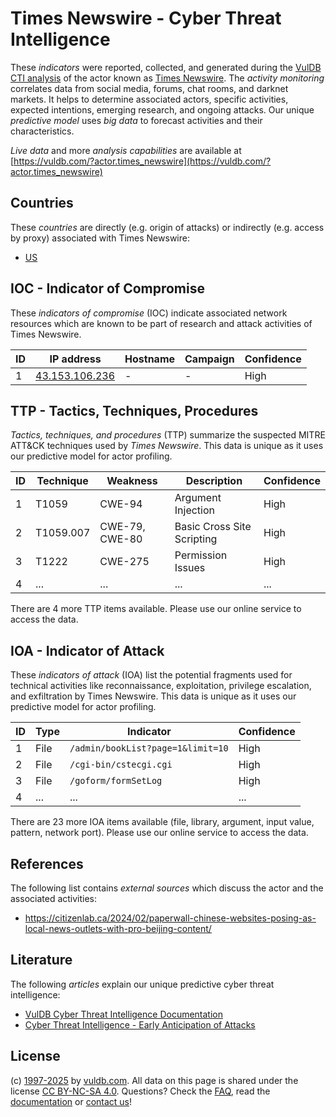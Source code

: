 # Times Newswire - Cyber Threat Intelligence

These _indicators_ were reported, collected, and generated during the [VulDB CTI analysis](https://vuldb.com/?kb.cti) of the actor known as [Times Newswire](https://vuldb.com/?actor.times_newswire). The _activity monitoring_ correlates data from social media, forums, chat rooms, and darknet markets. It helps to determine associated actors, specific activities, expected intentions, emerging research, and ongoing attacks. Our unique _predictive model_ uses _big data_ to forecast activities and their characteristics.

_Live data_ and more _analysis capabilities_ are available at [https://vuldb.com/?actor.times_newswire](https://vuldb.com/?actor.times_newswire)

## Countries

These _countries_ are directly (e.g. origin of attacks) or indirectly (e.g. access by proxy) associated with Times Newswire:

* [US](https://vuldb.com/?country.us)

## IOC - Indicator of Compromise

These _indicators of compromise_ (IOC) indicate associated network resources which are known to be part of research and attack activities of Times Newswire.

ID | IP address | Hostname | Campaign | Confidence
-- | ---------- | -------- | -------- | ----------
1 | [43.153.106.236](https://vuldb.com/?ip.43.153.106.236) | - | - | High

## TTP - Tactics, Techniques, Procedures

_Tactics, techniques, and procedures_ (TTP) summarize the suspected MITRE ATT&CK techniques used by _Times Newswire_. This data is unique as it uses our predictive model for actor profiling.

ID | Technique | Weakness | Description | Confidence
-- | --------- | -------- | ----------- | ----------
1 | T1059 | CWE-94 | Argument Injection | High
2 | T1059.007 | CWE-79, CWE-80 | Basic Cross Site Scripting | High
3 | T1222 | CWE-275 | Permission Issues | High
4 | ... | ... | ... | ...

There are 4 more TTP items available. Please use our online service to access the data.

## IOA - Indicator of Attack

These _indicators of attack_ (IOA) list the potential fragments used for technical activities like reconnaissance, exploitation, privilege escalation, and exfiltration by Times Newswire. This data is unique as it uses our predictive model for actor profiling.

ID | Type | Indicator | Confidence
-- | ---- | --------- | ----------
1 | File | `/admin/bookList?page=1&limit=10` | High
2 | File | `/cgi-bin/cstecgi.cgi` | High
3 | File | `/goform/formSetLog` | High
4 | ... | ... | ...

There are 23 more IOA items available (file, library, argument, input value, pattern, network port). Please use our online service to access the data.

## References

The following list contains _external sources_ which discuss the actor and the associated activities:

* https://citizenlab.ca/2024/02/paperwall-chinese-websites-posing-as-local-news-outlets-with-pro-beijing-content/

## Literature

The following _articles_ explain our unique predictive cyber threat intelligence:

* [VulDB Cyber Threat Intelligence Documentation](https://vuldb.com/?kb.cti)
* [Cyber Threat Intelligence - Early Anticipation of Attacks](https://www.scip.ch/en/?labs.20201022)

## License

(c) [1997-2025](https://vuldb.com/?kb.changelog) by [vuldb.com](https://vuldb.com/?kb.about). All data on this page is shared under the license [CC BY-NC-SA 4.0](https://creativecommons.org/licenses/by-nc-sa/4.0/). Questions? Check the [FAQ](https://vuldb.com/?kb.faq), read the [documentation](https://vuldb.com/?kb) or [contact us](https://vuldb.com/?contact)!
